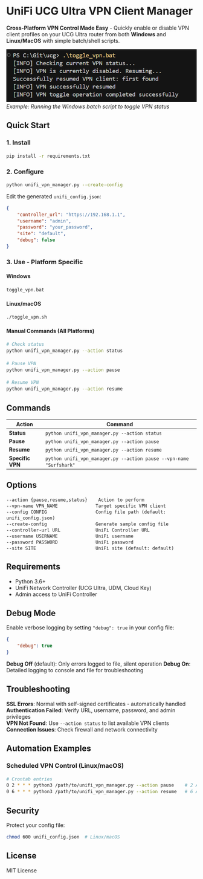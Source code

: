 # UniFi UCG Ultra VPN Client Manager

**Cross-Platform VPN Control Made Easy** - Quickly enable or disable VPN client profiles on your UCG Ultra router from both **Windows** and **Linux/MacOS** with simple batch/shell scripts.

![Example Usage](example.png)
*Example: Running the Windows batch script to toggle VPN status*

## Quick Start

### 1. Install
```bash
pip install -r requirements.txt
```

### 2. Configure
```bash
python unifi_vpn_manager.py --create-config
```
Edit the generated `unifi_config.json`:
```json
{
    "controller_url": "https://192.168.1.1",
    "username": "admin", 
    "password": "your_password",
    "site": "default",
    "debug": false
}
```

### 3. Use - Platform Specific

#### Windows
```cmd
toggle_vpn.bat
```

#### Linux/macOS
```bash
./toggle_vpn.sh
```

#### Manual Commands (All Platforms)
```bash
# Check status
python unifi_vpn_manager.py --action status

# Pause VPN
python unifi_vpn_manager.py --action pause

# Resume VPN
python unifi_vpn_manager.py --action resume
```

## Commands

| Action | Command |
|--------|---------|
| **Status** | `python unifi_vpn_manager.py --action status` |
| **Pause** | `python unifi_vpn_manager.py --action pause` |
| **Resume** | `python unifi_vpn_manager.py --action resume` |
| **Specific VPN** | `python unifi_vpn_manager.py --action pause --vpn-name "Surfshark"` |

## Options

```
--action {pause,resume,status}    Action to perform
--vpn-name VPN_NAME              Target specific VPN client
--config CONFIG                  Config file path (default: unifi_config.json)
--create-config                  Generate sample config file
--controller-url URL             UniFi Controller URL
--username USERNAME              UniFi username  
--password PASSWORD              UniFi password
--site SITE                      UniFi site (default: default)
```

## Requirements

- Python 3.6+
- UniFi Network Controller (UCG Ultra, UDM, Cloud Key)
- Admin access to UniFi Controller

## Debug Mode

Enable verbose logging by setting `"debug": true` in your config file:
```json
{
    "debug": true
}
```

**Debug Off** (default): Only errors logged to file, silent operation
**Debug On**: Detailed logging to console and file for troubleshooting

## Troubleshooting

**SSL Errors**: Normal with self-signed certificates - automatically handled
**Authentication Failed**: Verify URL, username, password, and admin privileges  
**VPN Not Found**: Use `--action status` to list available VPN clients
**Connection Issues**: Check firewall and network connectivity

## Automation Examples

### Scheduled VPN Control (Linux/macOS)
```bash
# Crontab entries
0 2 * * * python3 /path/to/unifi_vpn_manager.py --action pause    # 2 AM pause
0 6 * * * python3 /path/to/unifi_vpn_manager.py --action resume   # 6 AM resume
```

## Security

Protect your config file:
```bash
chmod 600 unifi_config.json  # Linux/macOS
```

## License

MIT License 